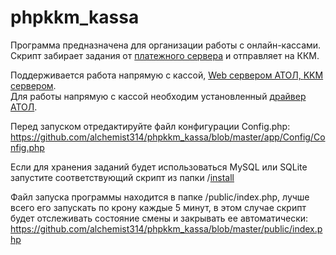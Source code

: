# phpkkm_kassa

Программа предназначена для организации работы с онлайн-кассами.
<br>Скрипт забирает задания от <a href="https://github.com/alchemist314/phpkkm_kassa_tasks" target="blank">платежного сервера</a> и отправляет на ККМ.

Поддерживается работа напрямую с кассой, <a href="https://app.swaggerhub.com/apis-docs/atol-dev/fptr-web-server/" target="blank">Web сервером АТОЛ, <a href="https://kkmserver.ru/KkmServer" target="blank">KKM сервером</a>.
<br>Для работы напрямую с кассой необходим установленный <a href="http://fs.atol.ru/SitePages/%D0%A6%D0%B5%D0%BD%D1%82%D1%80%20%D0%B7%D0%B0%D0%B3%D1%80%D1%83%D0%B7%D0%BA%D0%B8.aspx?raz1=%D0%9F%D1%80%D0%BE%D0%B3%D1%80%D0%B0%D0%BC%D0%BC%D0%BD%D0%BE%D0%B5+%D0%BE%D0%B1%D0%B5%D1%81%D0%BF%D0%B5%D1%87%D0%B5%D0%BD%D0%B8%D0%B5&raz2=%D0%94%D0%A2%D0%9E" target="blank">драйвер АТОЛ</a>.

Перед запуском отредактируйте файл конфигурации Config.php:
<br>https://github.com/alchemist314/phpkkm_kassa/blob/master/app/Config/Config.php

Если для хранения заданий будет использоваться MySQL или SQLite запустите соответствующий скрипт из папки /<a href="https://github.com/alchemist314/phpkkm_kassa/tree/master/install" target="blank">install</a>

Файл запуска программы находится в папке /public/index.php, лучше всего его запускать по крону каждые 5 минут, в этом случае скрипт будет отслеживать состояние смены и закрывать ее автоматически:
<br>https://github.com/alchemist314/phpkkm_kassa/blob/master/public/index.php

